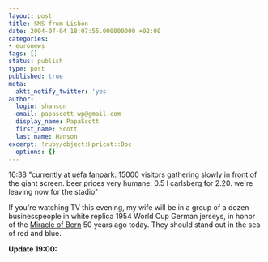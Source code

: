 ```yaml
---
layout: post
title: SMS from Lisbon
date: 2004-07-04 18:07:55.000000000 +02:00
categories:
- euronews
tags: []
status: publish
type: post
published: true
meta:
  aktt_notify_twitter: 'yes'
author:
  login: shanson
  email: papascott-wp@gmail.com
  display_name: PapaScott
  first_name: Scott
  last_name: Hanson
excerpt: !ruby/object:Hpricot::Doc
  options: {}
---
```

<p>16:38 "currently at uefa fanpark. 15000 visitors gathering slowly in front of the giant screen. beer prices very humane: 0.5 l carlsberg for 2.20. we're leaving now for the stadio"</p>
<p>If you're watching TV this evening, my wife will be in a group of a dozen businesspeople in white replica 1954 World Cup German jerseys, in honor of the <a href="http://www.german-cinema.de/archive/film_view.php?film_id=832">Miracle of Bern</a> 50 years ago today. They should stand out in the sea of red and blue. </p>
<p><strong>Update 19:00:</strong></p>
<p><img src="https://www.papascott.de/wordpress/wp-content/uploads/2004/07/mms.jpg" alt="" /></p>
